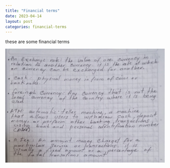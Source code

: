 ```yaml
---
title: "Financial terms"
date: 2023-04-14
layout: post
categories: financial-terms
---
```


these are some financial terms

<img src="../assets/img/tr-f.jpeg" alt="" srcset="">